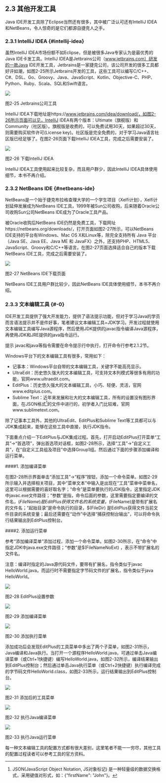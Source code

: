 ## 2.3 其他开发工具

Java IDE开发工具除了Eclipse当然还有很多，其中被广泛认可还有IntelliJ IDEA和NetBeans，令人惊奇的是它们都源自捷克人之手。

### 2.3.1 IntelliJ IDEA {#intellij-idea}

虽然IntelliJ IDEA市场份额不如Eclipse，但是被很多Java专家认为是最优秀的Java IDE卡发工具。IntelliJ IDEA是Jetbrains公司（www.jetbrains.com）研发的一款Java IDE开发工具，Jetbrains是一家捷克公司，该公司开发的很多工具都好评如潮，如图2-25所示Jetbrains开发的工具，这些工具可以编写C/C++、C#、DSL、Go、Groovy、Java、JavaScript、Kotlin、Objective-C、PHP、Python、Ruby、Scala、SQL和Swift语言。

![](/assets/2-25.jpg)

图2-25 Jetbrains公司工具

IntelliJ IDEA下载地址是https://www.jetbrains.com/idea/download/，如图2-26所示页面可以见，IntelliJ IDEA有两个版本：Ultimate（旗舰版）和Community（社区版）。旗舰版是收费的，可以免费试用30天，如果超过30天，则需要购买软件许可(License key)。社区版是完全免费的，对于学习Java语言社区版已经足够了。在图2-26页面下载IntelliJ IDEA工具，完成之后需要安装了。

![](/assets/2-26.jpg)

图2-26 下载IntelliJ IDEA

IntelliJ IDEA工具使用起来比较复杂，而且用户群少，因此IntelliJ IDEA具体使用细节，本书不再介绍。

### 2.3.2 NetBeans IDE {#netbeans-ide}

NetBeans是一个始于捷克布拉格查理大学的一个学生项目（Xelfi计划），Xelfi计划延伸发展成为NetBeans IDE工具，1999年被Sun公司收购，后来随着Oracle公司收购Sun公司NetBeans IDE成为了Oracle工具产品。

被Oracle收购后NetBeans IDE仍然是免费工具，下载网址https://netbeans.org/downloads/，打开页面如图2-27所示，可以NetBeans IDE支持的平台有Windows、Mac OS X和Linux等，除完全支持所有 Java 平台（Java SE、Java EE、Java ME 和 JavaFX）之外，还支持PHP、HTML5、JavaScript、Groovy和C/C++等语言。在图2-27页面选择适合自己的版本下载NetBeans IDE工具，完成之后需要安装了。

![](/assets/2-27.jpg)

图2-27 NetBeans IDE下载页面

NetBeans IDE工具用户群比较少，因此NetBeans IDE具体使用细节，本书不再介绍。

### 2.3.3 文本编辑工具 {#-0}

IDE开发工具提供了强大开发能力，提供了语法提示功能，但对于学习Java的学员而言语法提示并不是件好事，笔者建议文本编辑工具+JDK学习。开发过程就使用文本编辑工具编写Java源程序，然后使用JDK提供的javac指令编译Java源程序，再使用JDK和JRE提供的java指令运行。

提示 javac和java等指令需要在命令提示行中执行，打开命令行参考2.1.2节。

Windows平台下的文本编辑工具有很多，常用如下：

*   记事本：Windows平台自带的文本编辑工具，关键字不能高亮显示。
*   UltraEdit：历史悠久强大的文本编辑工具，可支持文本列模式等很多有用的功能，官网www.ultraedit.com。
*   EditPlus：历史悠久强大的文本编辑工具，小巧、轻便、灵活，官网www.editplus.com。
*   Sublime Text：近年来发展和壮大的文本编辑工具，所有的设置没有图形界面，在JSON格式[^6]的文件中进行的，初学者入门比较难，官网www.sublimetext.com。

除了记事本工具外，其他的UltraEdit、EditPlus和Sublime Text等工具都可以与JDK集成起来，能够在这些工具中直接，执行JDK指令。

下面重点介绍一下EditPlus与JDK集成过程。首先，打开启动EditPlus打开菜单“工具”→“首选项”，弹出首选项对话框，如图2-28所示，选择“工具”→“自定义工具”，在“自定义工具组及项目”中选择Group1组。然后通过下面的步骤添加编译和运行菜单。

####1.  添加编译菜单

在图2-28所示界面单击“添加工具”→“程序”按钮，添加一个命令菜单。如图2-29所示输入并选择相关项目，其中“菜单文本”中输入是出现在“工具”菜单中菜单名，这里可以根据需要的喜好取名字；“命令”是菜单要执行的JDK指令，这里指定JDK中javac.exe文件路径；“参数”是指，命令后面的参数，这里需要指定要编译的文件名，$(FileName)是EditPlus获得文件名的系统变量，$(FileName)是带有扩展名的文件名；“起始目录”是命令执行的目录，$(FileDir) 是EditPlus获得文件当前文件目录的系统变量；最后还需要在“动作”中选择“捕获控制台输出”，可以将命令执行结果输出到EditPlus控制台。

####2.  添加运行菜单

参考“添加编译菜单”添加过程，添加一个命令菜单。如图2-30所示，在“命令”中指定JDK中java.exe文件路径；“参数”是$(FileNameNoExt) ，表示不带扩展名的文件名。

注意：编译时指定的Java源代码文件，要带有扩展名，指令类似于javac HelloWorld.java。而运行时不需要指定字节码文件的扩展名，指令类似于java HelloWorld。

![](/assets/2-28.jpg)

图2-28 EditPlus设置参数

![](/assets/2-29.jpg)

图2-29 添加编译菜单

![](/assets/2-30.png)

图2-30 添加执行菜单

添加成功后会发现EditPlus的工具菜单中多出了两个子菜单，如图2-31所示，Java编译和Java执行。当打开一个源程序HelloWorld.java，可通过单击Java编译菜单（或Ctrl+1快捷键）编写HelloWorld.java，如图2-32所示，编译结果输出到EditPlus控制台；然后通过单击Java执行菜单（或Ctrl+2快捷键）执行编译完成的字节码文件HelloWorld.class，如图2-33所示，运行结果输出到EditPlus控制台。

![](/assets/2-31.jpg)

图2-31 添加后的工具菜单

![](/assets/2-32.jpg)

图2-32 执行Java编译菜单

![](/assets/2-33.jpg)

图2-33 执行Java运行菜单

每一种文本编辑工具的配置方式都有很大差别，这里笔者不能一一穷尽，其他工具的配置过程读者可以参考工具的官方资料。

[^6]: JSON(JavaScript Object Notation, JS对象标记) 是一种轻量级的数据交换格式，采用键值对形式，如：{&quot;firstName&quot;: &quot;John&quot;}。